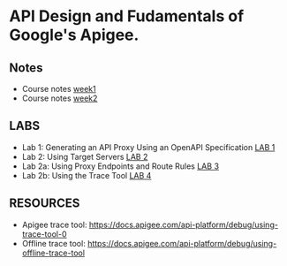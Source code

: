 

# API Design and Fudamentals of Google's Apigee.

## Notes

- Course notes [week1](Course_Notes_S1.md)
- Course notes [week2](Course_Notes_S2.md)

## LABS

- Lab 1: Generating an API Proxy Using an OpenAPI Specification [LAB 1](Lab1_Generating_an_API_Proxy_Using_an_OpenAPI_Specifications.md)
- Lab 2: Using Target Servers [LAB 2](Lab2_Using_Target_Server.md)
- Lab 2a: Using Proxy Endpoints and Route Rules [LAB 3](Lab3_Using_proxy_Endpoints_and_Route_Rules.md)
- Lab 2b: Using the Trace Tool [LAB 4](Lab4_Using_the_Trace_tool.md)



## RESOURCES

- Apigee trace tool:  https://docs.apigee.com/api-platform/debug/using-trace-tool-0
- Offline trace tool: https://docs.apigee.com/api-platform/debug/using-offline-trace-tool